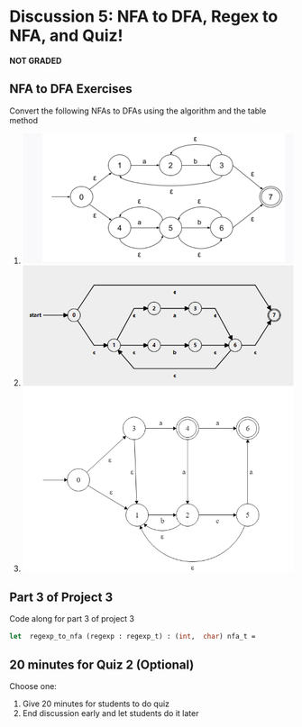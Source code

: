 # Discussion 5: NFA to DFA, Regex to NFA, and Quiz!

__NOT GRADED__

## NFA to DFA Exercises
Convert the following NFAs to DFAs using the algorithm and the table method
1. ![NFA m](images/nfa1.png)
2. ![NFA m](images/nfa2.png)
3. ![NFA m](images/nfa3.png)

## Part 3 of Project 3
Code along for part 3 of project 3
```ocaml
let  regexp_to_nfa (regexp : regexp_t) : (int,  char) nfa_t =
```

## 20 minutes for Quiz 2 (Optional)
Choose one:
1. Give 20 minutes for students to do quiz
2. End discussion early and let students do it later
